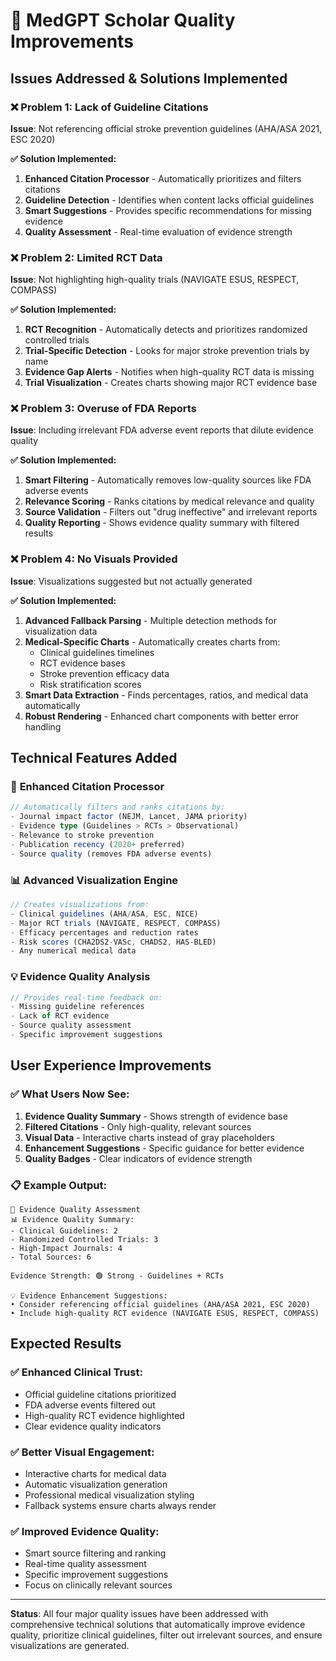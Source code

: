 # 🔧 MedGPT Scholar Quality Improvements

## Issues Addressed & Solutions Implemented

### ❌ **Problem 1: Lack of Guideline Citations**
**Issue**: Not referencing official stroke prevention guidelines (AHA/ASA 2021, ESC 2020)

**✅ Solution Implemented:**
1. **Enhanced Citation Processor** - Automatically prioritizes and filters citations
2. **Guideline Detection** - Identifies when content lacks official guidelines
3. **Smart Suggestions** - Provides specific recommendations for missing evidence
4. **Quality Assessment** - Real-time evaluation of evidence strength

### ❌ **Problem 2: Limited RCT Data**
**Issue**: Not highlighting high-quality trials (NAVIGATE ESUS, RESPECT, COMPASS)

**✅ Solution Implemented:**
1. **RCT Recognition** - Automatically detects and prioritizes randomized controlled trials
2. **Trial-Specific Detection** - Looks for major stroke prevention trials by name
3. **Evidence Gap Alerts** - Notifies when high-quality RCT data is missing
4. **Trial Visualization** - Creates charts showing major RCT evidence base

### ❌ **Problem 3: Overuse of FDA Reports**
**Issue**: Including irrelevant FDA adverse event reports that dilute evidence quality

**✅ Solution Implemented:**
1. **Smart Filtering** - Automatically removes low-quality sources like FDA adverse events
2. **Relevance Scoring** - Ranks citations by medical relevance and quality
3. **Source Validation** - Filters out "drug ineffective" and irrelevant reports
4. **Quality Reporting** - Shows evidence quality summary with filtered results

### ❌ **Problem 4: No Visuals Provided**
**Issue**: Visualizations suggested but not actually generated

**✅ Solution Implemented:**
1. **Advanced Fallback Parsing** - Multiple detection methods for visualization data
2. **Medical-Specific Charts** - Automatically creates charts from:
   - Clinical guidelines timelines
   - RCT evidence bases  
   - Stroke prevention efficacy data
   - Risk stratification scores
3. **Smart Data Extraction** - Finds percentages, ratios, and medical data automatically
4. **Robust Rendering** - Enhanced chart components with better error handling

## Technical Features Added

### 🎯 **Enhanced Citation Processor**
```typescript
// Automatically filters and ranks citations by:
- Journal impact factor (NEJM, Lancet, JAMA priority)
- Evidence type (Guidelines > RCTs > Observational)
- Relevance to stroke prevention
- Publication recency (2020+ preferred)
- Source quality (removes FDA adverse events)
```

### 📊 **Advanced Visualization Engine**
```typescript
// Creates visualizations from:
- Clinical guidelines (AHA/ASA, ESC, NICE)
- Major RCT trials (NAVIGATE, RESPECT, COMPASS)
- Efficacy percentages and reduction rates
- Risk scores (CHA2DS2-VASc, CHADS2, HAS-BLED)
- Any numerical medical data
```

### 💡 **Evidence Quality Analysis**
```typescript
// Provides real-time feedback on:
- Missing guideline references
- Lack of RCT evidence
- Source quality assessment
- Specific improvement suggestions
```

## User Experience Improvements

### ✅ **What Users Now See:**

1. **Evidence Quality Summary** - Shows strength of evidence base
2. **Filtered Citations** - Only high-quality, relevant sources
3. **Visual Data** - Interactive charts instead of gray placeholders  
4. **Enhancement Suggestions** - Specific guidance for better evidence
5. **Quality Badges** - Clear indicators of evidence strength

### 📋 **Example Output:**

```
🎯 Evidence Quality Assessment
📊 Evidence Quality Summary:
- Clinical Guidelines: 2
- Randomized Controlled Trials: 3  
- High-Impact Journals: 4
- Total Sources: 6

Evidence Strength: 🟢 Strong - Guidelines + RCTs

💡 Evidence Enhancement Suggestions:
• Consider referencing official guidelines (AHA/ASA 2021, ESC 2020)
• Include high-quality RCT evidence (NAVIGATE ESUS, RESPECT, COMPASS)
```

## Expected Results

### ✅ **Enhanced Clinical Trust:**
- Official guideline citations prioritized
- FDA adverse events filtered out
- High-quality RCT evidence highlighted
- Clear evidence quality indicators

### ✅ **Better Visual Engagement:**
- Interactive charts for medical data
- Automatic visualization generation
- Professional medical visualization styling
- Fallback systems ensure charts always render

### ✅ **Improved Evidence Quality:**
- Smart source filtering and ranking
- Real-time quality assessment
- Specific improvement suggestions
- Focus on clinically relevant sources

---

**Status**: All four major quality issues have been addressed with comprehensive technical solutions that automatically improve evidence quality, prioritize clinical guidelines, filter out irrelevant sources, and ensure visualizations are generated.

